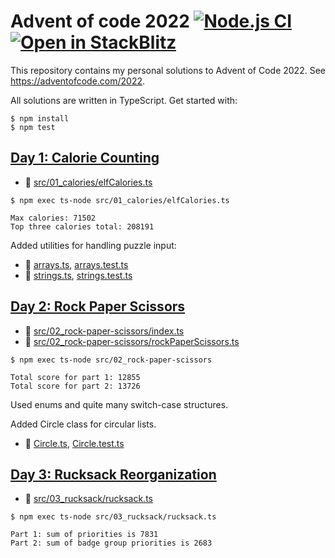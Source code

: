 # Advent of code 2022 [![Node.js CI](https://github.com/swd1tn002/advent-of-code-2022/actions/workflows/node.js.yml/badge.svg)](https://github.com/swd1tn002/advent-of-code-2022/actions/workflows/node.js.yml) [![Open in StackBlitz](https://developer.stackblitz.com/img/open_in_stackblitz_small.svg)](https://stackblitz.com/github/swd1tn002/advent-of-code-2022)

This repository contains my personal solutions to Advent of Code 2022. See https://adventofcode.com/2022.

All solutions are written in TypeScript. Get started with:

```
$ npm install
$ npm test
```

## [Day 1: Calorie Counting](https://adventofcode.com/2022/day/1)

* 📄 [src/01_calories/elfCalories.ts](src/01_calories/elfCalories.ts)

```
$ npm exec ts-node src/01_calories/elfCalories.ts

Max calories: 71502
Top three calories total: 208191
```

Added utilities for handling puzzle input: 

* 📄 [arrays.ts](./src/utils/arrays.ts), [arrays.test.ts](./src/utils/arrays.test.ts)
* 📄 [strings.ts](./src/utils/strings.ts), [strings.test.ts](./src/utils/strings.test.ts)


## [Day 2: Rock Paper Scissors](https://adventofcode.com/2022/day/2)

* 📄 [src/02_rock-paper-scissors/index.ts](src/02_rock-paper-scissors/index.ts)
* 📄 [src/02_rock-paper-scissors/rockPaperScissors.ts](src/02_rock-paper-scissors/rockPaperScissors.ts)

```
$ npm exec ts-node src/02_rock-paper-scissors

Total score for part 1: 12855
Total score for part 2: 13726
```

Used enums and quite many switch-case structures.

Added Circle class for circular lists.

* 📄 [Circle.ts](./src/utils/Circle.ts), [Circle.test.ts](./src/utils/Circle.test.ts)

## [Day 3: Rucksack Reorganization](https://adventofcode.com/2022/day/3)

* 📄 [src/03_rucksack/rucksack.ts](./src/03_rucksack/rucksack.ts)

```
$ npm exec ts-node src/03_rucksack/rucksack.ts

Part 1: sum of priorities is 7831
Part 2: sum of badge group priorities is 2683
```
